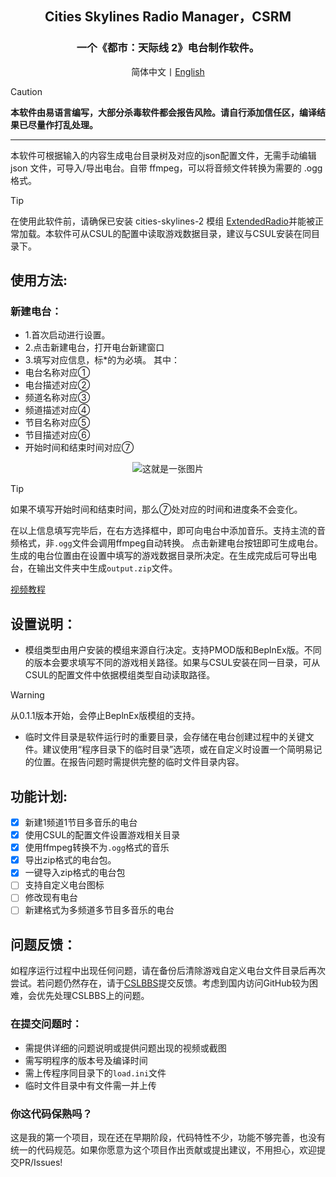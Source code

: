 <div align="center">

<h2>Cities Skylines Radio Manager，CSRM</h2>
<h3>一个《都市：天际线 2》电台制作软件。<br></h3>
简体中文丨<a href="https://github.com/jslxxgyy/CSRM/blob/main/docs/en/Readme.md">English</a>

</div>

> [!CAUTION]
> **本软件由易语言编写，大部分杀毒软件都会报告风险。请自行添加信任区，编译结果已尽量作打乱处理。**

---

本软件可根据输入的内容生成电台目录树及对应的json配置文件，无需手动编辑 json 文件，可导入/导出电台。自带 ffmpeg，可以将音频文件转换为需要的 .ogg 格式。

> [!TIP]
> 在使用此软件前，请确保已安装 cities-skylines-2 模组 [ExtendedRadio](https://www.cslbbs.net/resources/extendedradio.326/)并能被正常加载。本软件可从CSUL的配置中读取游戏数据目录，建议与CSUL安装在同目录下。

## 使用方法:
### 新建电台：
- 1.首次启动进行设置。
- 2.点击新建电台，打开电台新建窗口
- 3.填写对应信息，标*的为必填。
其中：
- 电台名称对应①
- 电台描述对应②
- 频道名称对应③
- 频道描述对应④
- 节目名称对应⑤
- 节目描述对应⑥
- 开始时间和结束时间对应⑦

<div align="center">
  
<img  src="https://gitee.com/jslxxgyy/CSRM/raw/main/docs/network.png" alt="这就是一张图片" >

</div>

> [!TIP]
> 如果不填写开始时间和结束时间，那么⑦处对应的时间和进度条不会变化。

在以上信息填写完毕后，在右方选择框中，即可向电台中添加音乐。支持主流的音频格式，非`.ogg`文件会调用ffmpeg自动转换。
点击新建电台按钮即可生成电台。生成的电台位置由在设置中填写的游戏数据目录所决定。在生成完成后可导出电台，在输出文件夹中生成`output.zip`文件。

[视频教程](https://www.bilibili.com/video/BV1Hvh1evEuw/)


## 设置说明：
- 模组类型由用户安装的模组来源自行决定。支持PMOD版和BeplnEx版。不同的版本会要求填写不同的游戏相关路径。如果与CSUL安装在同一目录，可从CSUL的配置文件中依据模组类型自动读取路径。
> [!WARNING]
> 从0.1.1版本开始，会停止BeplnEx版模组的支持。

- 临时文件目录是软件运行时的重要目录，会存储在电台创建过程中的关键文件。建议使用“程序目录下的临时目录”选项，或在自定义时设置一个简明易记的位置。在报告问题时需提供完整的临时文件目录内容。
## 功能计划:
- [x] 新建1频道1节目多音乐的电台
- [x] 使用CSUL的配置文件设置游戏相关目录
- [x] 使用ffmpeg转换不为`.ogg`格式的音乐
- [x] 导出zip格式的电台包。
- [x] 一键导入zip格式的电台包
- [ ] 支持自定义电台图标
- [ ] 修改现有电台
- [ ] 新建格式为多频道多节目多音乐的电台
## 问题反馈：
如程序运行过程中出现任何问题，请在备份后清除游戏自定义电台文件目录后再次尝试。若问题仍然存在，请于[CSLBBS](https://www.cslbbs.net/threads/cities-skylines-radio-manager.1053/)提交反馈。考虑到国内访问GitHub较为困难，会优先处理CSLBBS上的问题。
### 在提交问题时：
- 需提供详细的问题说明或提供问题出现的视频或截图
- 需写明程序的版本号及编译时间
- 需上传程序同目录下的`load.ini`文件
- 临时文件目录中有文件需一并上传

### 你这代码保熟吗？
这是我的第一个项目，现在还在早期阶段，代码特性不少，功能不够完善，也没有统一的代码规范。如果你愿意为这个项目作出贡献或提出建议，不用担心，欢迎提交PR/Issues!
